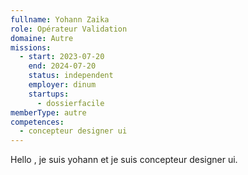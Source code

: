 ```yaml
---
fullname: Yohann Zaika
role: Opérateur Validation
domaine: Autre
missions:
  - start: 2023-07-20
    end: 2024-07-20
    status: independent
    employer: dinum
    startups:
      - dossierfacile
memberType: autre
competences:
  - concepteur designer ui
---
```

Hello , je suis yohann et je suis concepteur designer ui.
